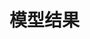 # 模型结果
<script type="text/javascript" src="/Js/Ckplayer/ckplayer.js"></script>
<div class="video" style="width: 50rem;height: 30rem;"></div>
<script type="text/javascript">
    var videoObject = {
    		container: '.video',
    		variable: 'player',
    		video:'http://video-oss.easyswoole.com/es-orm/8.%E6%A8%A1%E5%9E%8B%E7%BB%93%E6%9E%9C.mp4'
    	};
    var player=new ckplayer(videoObject);
</script>
